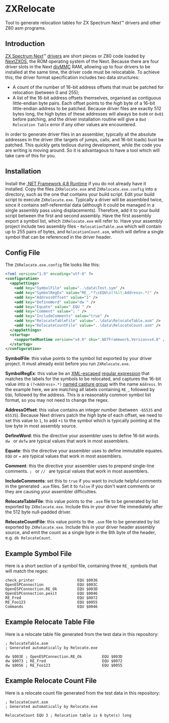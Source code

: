 # ZXRelocate
Tool to generate relocation tables for ZX Spectrum Next™ drivers and other Z80 asm programs.

## Introduction
[ZX Spectrum Next](https://www.specnext.com/about/)™ [drivers](https://gitlab.com/thesmog358/tbblue/-/tree/master/src/asm/sample_prt) are short pieces or Z80 code loaded by [NextZXOS](https://gitlab.com/thesmog358/tbblue/-/tree/master/docs/nextzxos), the ROM operating system of the Next. Because there are four driver slots in the Next [divMMC](https://spectrumforeveryone.com/features/history-esxdos-divmmc-divmmc-enjoy/) RAM, allowing up to four drivers to be installed at the same time, the driver code must be relocatable. To achieve this, the driver format specification includes two data structures:

* A count of the number of 16-bit address offsets that must be patched for relocation (between 0 and 255);
* A list of the 16-bit address offsets themselves, organised as contiguous little-endian byte pairs. Each offset points to the _high_ byte of a 16-bit little-endian address to be patched. Because driver files are exactly 512 bytes long, the high bytes of these addresses will always be `0x00` or `0x01` before patching, and the driver installation routine will give a `Bad Relocation Table` error if any other values are encountered.

In order to generate driver files in an assembler, typically all the absolute addresses in the driver (the targets of jumps, calls, and 16-bit loads) bust be patched. This quickly gets tedious during development, while the code you are writing is moving around. So it is advantagous to have a tool which will take care of this for you.

## Installation
Install the [.NET Framework 4.8  Runtime](https://dotnet.microsoft.com/en-us/download/dotnet-framework/thank-you/net48-web-installer) if you do not already have it installed. Copy the files `ZXRelocate.exe` and `ZXRelocate.exe.config` into a directory, such as the one that contains your build script. Edit your build script to execute `ZXRelocate.exe`. Typically a driver will be assembled twice, since it contains self-referential data (although it could be managed in a single assembly pass using displacements). Therefore, add it to your build script between the first and second assembly. Have the first assembly export a symbol list, which `ZXRelocate.exe` will refer to. Have your assembly project include two assembly files - `RelocationTable.asm` which will contain up to 255 pairs of bytes, and `RelocationCount.asm`, which will define a single symbol that can be referenced in the driver header.

## Config File
The `ZXRelocate.exe.config` file looks like this:

```xml
<?xml version="1.0" encoding="utf-8" ?>
<configuration>
  <appSettings>
    <add key="SymbolFile" value="..\data\Test.sym" />
    <add key="SymbolRegEx" value="RE_.*?\sEQU\s(?&lt;Address>.*)" />
    <add key="AddressOffset" value="1" />
    <add key="DefineWord" value="dw " />
    <add key="Equate" value=" EQU " />
    <add key="Comment" value="; " />
    <add key="IncludeComments" value="true" />
    <add key="RelocateTableFile" value="..\data\RelocateTable.asm" />
    <add key="RelocateCountFile" value="..\data\RelocateCount.asm" />
  </appSettings>
  <startup>
    <supportedRuntime version="v4.0" sku=".NETFramework,Version=v4.8" />
  </startup>
</configuration>
```
**SymbolFile**: this value points to the symbol list exported by your driver project. It must already exist before you run `ZXRelocate.exe`.

**SymbolRegEx**: this value be an [XML-escaped](https://www.freeformatter.com/xml-escape.html) [regular expression](https://docs.microsoft.com/en-us/dotnet/standard/base-types/regular-expressions) that matches the labels for the symbols to be relocated, and captures the 16-bit value into a `(?<Address>.*)` [named capture group](https://www.regular-expressions.info/named.html) with the name `Address`. In the example here, we are matching all labels containing `RE_`, followed by `EQU`, followed by the address. This is a reasonably common symbol list format, so you may not need to change the regex.

**AddressOffset**: this value contains an integer number (between `-65535` and `65535`). Because Next drivers patch the _high_ byte of each offset, we need to set this value to `1`, to add `+1` to the symbol which is typically pointing at the low byte in most assembly source.

**DefineWord**: this the directive your assembler uses to define 16-bit words. `dw ` or `defw` are typical values that work in most assemblers.

**Equate**: this the directive your assembler uses to define immutable equates. ` EQU` or `=` are typical values that work in most assemblers.

**Comment**: this the directive your assembler uses to prepend single-line comments. `; ` or `// ` are typical values that work in most assemblers.

**IncludeComments**: set this to `true` if you want to include helpful comments in the generated `.asm` files. Set it to `false` if you don't want comments or they are causing your assembler difficulties.

**RelocateTableFile**: this value points to the `.asm` file to be generated by list exported by `ZXRelocate.exe`. Include this in your driver file immediately after the 512 byte null-padded driver.

**RelocateCountFile**: this value points to the `.asm` file to be generated by list exported by `ZXRelocate.exe`. Include this in your driver header assembly source, and emit the count as a single byte in the 6th byte of the header, e.g. `db RelocateCount`.

## Example Symbol File
Here is a short section of a symbol file, containing three `RE_` symbols that will match the regex:

```
check_printer                   EQU $0036
OpenESPConnection               EQU $003C
OpenESPConnection.RE_Ok         EQU $003D
OpenESPConnection.pexit         EQU $0046
RE_Fred                         EQU $0072
RE_Foo123                       EQU $0055
Commands                        EQU $0046
```

## Example Relocate Table File
Here is a relocate table file generated from the test data in this repository:

```
; RelocateTable.asm
; Generated automatically by Relocate.exe

dw $003E ; OpenESPConnection.RE_Ok         EQU $003D
dw $0073 ; RE_Fred                         EQU $0072
dw $0056 ; RE_Foo123                       EQU $0055
```

## Example Relocate Count File
Here is a relocate count file generated from the test data in this repository:

```
; RelocateCount.asm
; Generated automatically by Relocate.exe

RelocateCount EQU 3 ; Relocation table is 6 byte(s) long
```
